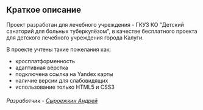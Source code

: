 ## Краткое описание 

Проект разработан для лечебного учреждения - ГКУЗ КО "Детский санаторий для больных туберкулёзом", в качестве 
бесплатного проекта для детского лечебного учреждения города Калуги.

В проекте учтены такие пожелания как:
+ кросплатформенность
+ адаптивная вёрстка
+ подключена ссылка на Yandex карты
+ наличие версии для слабовидящих
+ использование только HTML5 и CSS3
  
###### Разработчик - [Сыроежкин Андрей](https://github.com/MrBeean)
